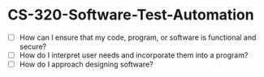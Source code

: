 # CS-320-Software-Test-Automation

- [ ] How can I ensure that my code, program, or software is functional and secure?
- [ ] How do I interpret user needs and incorporate them into a program?
- [ ] How do I approach designing software?
